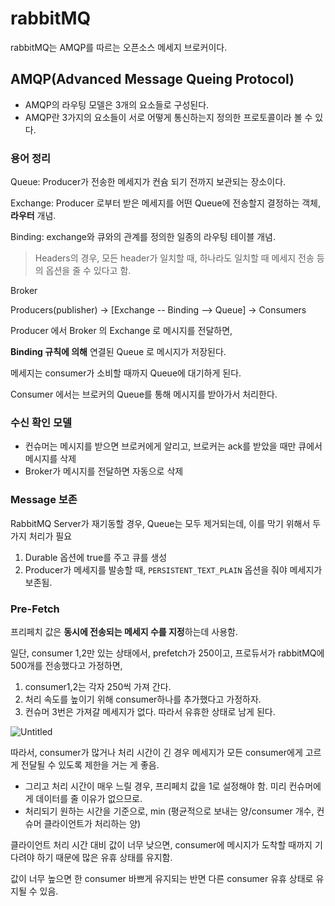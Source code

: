 # rabbitMQ

rabbitMQ는 AMQP를 따르는 오픈소스 메세지 브로커이다.

## AMQP(Advanced Message Queing Protocol)

- AMQP의 라우팅 모델은 3개의 요소들로 구성된다.
- AMQP란 3가지의 요소들이 서로 어떻게 통신하는지 정의한 프로토콜이라 볼 수 있다.

### 용어 정리

Queue: Producer가 전송한 메세지가 컨슘 되기 전까지 보관되는 장소이다.

Exchange: Producer 로부터 받은 메세지를 어떤 Queue에 전송할지 결정하는 객체, **라우터** 개념.

Binding: exchange와 큐와의 관계를 정의한 일종의 라우팅 테이블 개념.

> Headers의 경우, 모든 header가 일치할 때, 하나라도 일치할 때 메세지 전송 등의 옵션을 줄 수 있다고 함.
> 

Broker

Producers(publisher) -> [Exchange -- Binding --> Queue] -> Consumers

Producer 에서 Broker 의 Exchange 로 메시지를 전달하면,

**Binding 규칙에 의해** 연결된 Queue 로 메시지가 저장된다.

메세지는 consumer가 소비할 때까지 Queue에 대기하게 된다.

Consumer 에서는 브로커의 Queue를 통해 메시지를 받아가서 처리한다.


### 수신 확인 모델

- 컨슈머는 메시지를 받으면 브로커에게 알리고, 브로커는 ack를 받았을 때만 큐에서 메시지를 삭제
- Broker가 메시지를 전달하면 자동으로 삭제

### Message 보존

RabbitMQ Server가 재기동할 경우, Queue는 모두 제거되는데, 이를 막기 위해서 두가지 처리가 필요

1. Durable 옵션에 true를 주고 큐를 생성
2. Producer가 메세지를 발송할 때, `PERSISTENT_TEXT_PLAIN` 옵션을 줘야 메세지가 보존됨.

### Pre-Fetch

프리페치 값은 **동시에 전송되는 메세지 수를 지정**하는데 사용함.

일단, consumer 1,2만 있는 상태에서, prefetch가 250이고, 프로듀서가 rabbitMQ에 500개를 전송했다고 가정하면,

1. consumer1,2는 각자 250씩 가져 간다.
2. 처리 속도를 높이기 위해 consumer하나를 추가했다고 가정하자.
3. 컨슈머 3번은 가져갈 메세지가 없다. 따라서 유휴한 상태로 남게 된다.

![Untitled](https://s3-us-west-2.amazonaws.com/secure.notion-static.com/f34ef98f-e857-4e07-b048-053c8166fab4/Untitled.png)

따라서, consumer가 많거나 처리 시간이 긴 경우 메세지가 모든 consumer에게 고르게 전달될 수 있도록 제한을 거는 게 좋음.

- 그리고 처리 시간이 매우 느릴 경우, 프리페치 값을 1로 설정해야 함. 미리 컨슈머에게 데이터를 줄 이유가 없으므로.
- 처리되기 원하는 시간을 기준으로, min (평균적으로 보내는 양/consumer 개수, 컨슈머 클라이언트가 처리하는 양)

클라이언트 처리 시간 대비 값이 너무 낮으면, consumer에 메시지가 도착할 때까지 기다려야 하기 때문에 많은 유휴 상태를 유지함.

값이 너무 높으면 한 consumer 바쁘게 유지되는 반면 다른 consumer 유휴 상태로 유지될 수 있음.
